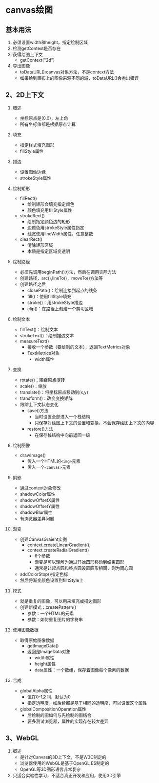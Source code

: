 # canvas绘图
## 基本用法
1. 必须设置width和height，指定绘制区域
1. 检测getContext是否存在
1. 获得绘图上下文
    - getContext("2d")
1. 导出图像
    - toDataURL():canvas对象方法，不是context方法
    - 如果绘到画布上的图像来源不同的域，toDataURL()会抛出错误

## 2、2D上下文
1. 概述
    - 坐标原点是(0,0)，左上角
    - 所有坐标值都是根据原点计算
1. 填充
    - 指定样式填充图形
    - fillStyle属性
1. 描边
    - 设置图像边缘
    - strokeStyle属性
1. 绘制矩形
    - fillRect()
        - 绘制矩形会填充指定颜色
        - 颜色填充用fillStyle属性
    - strokeRect()
        - 绘制指定颜色边的矩形
        - 边颜色用strokeStyle属性指定
        - 线宽使用lineWidth属性，任意整数
    - clearRect()
        - 清除矩形区域
        - 本质是指定区域变透明
1. 绘制路径
    - 必须先调用beginPath()方法，然后在调用实际方法
    - 创建路径，arc(),lineTo()，moveTo()方法等
    - 创建路径之后
        - closePath()：绘制连接到起点的线条
        - fill()：使用fillStyle填充
        - stroke()：用strokeStyle描边
        - clip()：在路径上创建一个剪切区域
1. 绘制文本
    - fillText()：绘制文本
    - strokeText()：绘制描边文本
    - measureText()
        - 接收一个参数（要绘制的文本），返回TextMetrics对象
        - TextMetrics对象
            - width属性
1. 变换
    - rotate()：围绕原点旋转
    - scale()：缩放
    - translate()：将坐标原点移动到(x,y)
    - transform()：改变变换矩阵
    - 跟踪上下文状态变化
        - save()方法
            - 当时设置全部进入一个栈结构
            - 只保存对绘图上下文的设置和变换，不会保存绘图上下文的内容
        - restore()方法
            - 在保存栈结构中向前返回一级

1. 绘制图像
	- drawImage()
        - 传入一个HTML的`<img>`元素
        - 传入一个`<canvas>`元素

1. 阴影
    - 通过context对象修改
    - shadowColor属性
    - shadowOffsetX属性
    - shadowOffsetY属性
    - shadowBlur属性
    - 有浏览器差异问题
1. 渐变
    - 创建CanvasGraient实例
        - context.createLinearGradient();
        - context.createRadialGradient()
            - 6个参数
            - 渐变是可以理解为通过开始圆形移动到结束圆形
            - 通常是让起点圆和终点圆设置圆形相同，则为同心圆
    - addColorStop()指定色标
    - 然后将渐变颜色设置到filltStyle上
1. 模式
    - 就是重复的图像，可以用来填充或描边图形
    - 创建新模式：createPattern()
        - 参数：一个HTML的<img>元素
        - 参数：如何重复图片的字符串
1. 使用图像数据
    - 取得原始图像数据
        - getImageData()
        - 返回是ImageData对象
            - width属性
            - height属性
            - data属性：一个数组，保存着图像每个像素的数据
1. 合成
    - globalAlpha属性
        - 值在0-1之间，默认为0
        - 指定透明度，如后续都是基于相同的透明度，可以设置这个属性
    - globalCompositionOperation属性
        - 后绘制的图如何与先绘制的图结合
        - 要多测试浏览器，属性的实现存在较大差异

## 3、WebGL
1. 概述
    - 是针对Canvas的3D上下文，不是W3C制定的
    - 浏览器使用的WebGL是基于OpenGL ES制定的
    - OpenGL等3D图形语言非常复杂
1. 只适合实验性学习，不适合真正开发和应用，使用3D引擎
